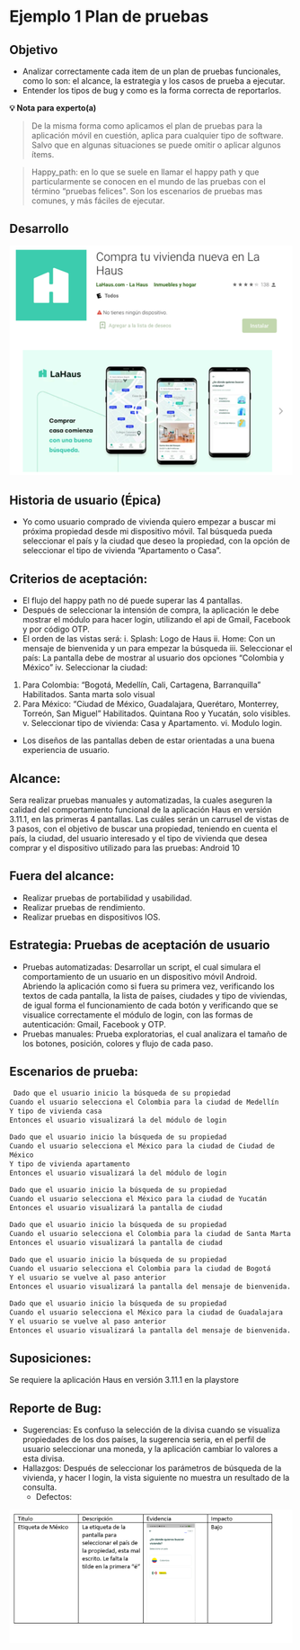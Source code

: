 # Ejemplo 1 Plan de pruebas

## Objetivo

* Analizar correctamente cada item de un plan de pruebas funcionales, como lo son: el alcance, la estrategia y los casos de prueba  a ejecutar.
* Entender los tipos de bug y como es la forma correcta de reportarlos.

**💡 Nota para experto(a)**

> De la misma forma como aplicamos el plan de pruebas para la aplicación móvil en cuestión, aplica para cualquier tipo de software. Salvo que en algunas situaciones se puede omitir o aplicar algunos ítems.

>Happy_path: en lo que se suele en llamar el happy path y que particularmente se conocen en el mundo de las pruebas con el término “pruebas felices". Son los escenarios de pruebas mas comunes, y más fáciles de ejecutar. 

## Desarrollo

 <img src="https://github.com/beduExpert/SW-Testing-Fundamentals-2021/blob/main/Sesion-07/Ejemplo-01/assets/ejmplo_plan%20de%20pruebas1.png">

## Historia de usuario (Épica)
- Yo como usuario comprado de vivienda quiero empezar a buscar mi próxima propiedad desde mi dispositivo móvil. Tal búsqueda pueda seleccionar el país y la ciudad que deseo la propiedad, con la opción de seleccionar el tipo de vivienda “Apartamento o Casa”.

## Criterios de aceptación:
-	El flujo del happy path no dé puede superar las 4 pantallas.
-	Después de seleccionar la intensión de compra, la aplicación le debe mostrar el módulo para hacer login, utilizando el api de Gmail, Facebook y por código OTP.
-	El orden de las vistas será:
  i.	Splash: Logo de Haus
  ii.	Home: Con un mensaje de bienvenida y un para empezar la búsqueda
  iii.	Seleccionar el país: La pantalla debe de mostrar al usuario dos opciones “Colombia y México”
  iv.	Seleccionar la ciudad: 
  1.	Para Colombia: “Bogotá, Medellín, Cali, Cartagena, Barranquilla” Habilitados. Santa marta solo visual
  2.	Para México: “Ciudad de México, Guadalajara, Querétaro, Monterrey, Torreón, San Miguel” Habilitados. Quintana Roo y Yucatán, solo visibles.
  v.	Seleccionar tipo de vivienda: Casa y Apartamento.
  vi.	Modulo login.
-	 Los diseños de las pantallas deben de estar orientadas a una buena experiencia de usuario.

## Alcance:
Sera realizar pruebas manuales y automatizadas, la cuales aseguren la calidad del comportamiento funcional de la aplicación Haus en versión 3.11.1, en las primeras 4 pantallas. Las cuáles serán un carrusel de vistas de 3 pasos, con el objetivo de buscar una propiedad, teniendo en cuenta el país, la ciudad, del usuario interesado y el tipo de vivienda que desea comprar y el dispositivo utilizado para las pruebas: Android 10

## Fuera del alcance:

- Realizar pruebas de portabilidad y usabilidad.
- Realizar pruebas de rendimiento.
- Realizar pruebas en dispositivos IOS.

## Estrategia: Pruebas de aceptación de usuario

-	Pruebas automatizadas: Desarrollar un script, el cual simulara el comportamiento de un usuario en un dispositivo móvil Android. Abriendo la aplicación como si fuera su primera vez, verificando los textos de cada pantalla, la lista de países, ciudades y tipo de viviendas, de igual forma el funcionamiento de cada botón y verificando que se visualice correctamente el módulo de login, con las formas de autenticación: Gmail, Facebook y OTP.
-	Pruebas manuales: Prueba exploratorias, el cual analizara el tamaño de los botones, posición, colores y flujo de cada paso. 


## Escenarios de prueba:
```
 Dado que el usuario inicio la búsqueda de su propiedad
Cuando el usuario selecciona el Colombia para la ciudad de Medellín
Y tipo de vivienda casa
Entonces el usuario visualizará la del módulo de login
```

```
Dado que el usuario inicio la búsqueda de su propiedad
Cuando el usuario selecciona el México para la ciudad de Ciudad de México
Y tipo de vivienda apartamento
Entonces el usuario visualizará la del módulo de login
```
```
Dado que el usuario inicio la búsqueda de su propiedad
Cuando el usuario selecciona el México para la ciudad de Yucatán 
Entonces el usuario visualizará la pantalla de ciudad
```
```
Dado que el usuario inicio la búsqueda de su propiedad
Cuando el usuario selecciona el Colombia para la ciudad de Santa Marta 
Entonces el usuario visualizará la pantalla de ciudad
```
```
Dado que el usuario inicio la búsqueda de su propiedad
Cuando el usuario selecciona el Colombia para la ciudad de Bogotá 
Y el usuario se vuelve al paso anterior
Entonces el usuario visualizará la pantalla del mensaje de bienvenida.
```
```
Dado que el usuario inicio la búsqueda de su propiedad
Cuando el usuario selecciona el México para la ciudad de Guadalajara 
Y el usuario se vuelve al paso anterior
Entonces el usuario visualizará la pantalla del mensaje de bienvenida.
```
## Suposiciones: 
Se requiere la aplicación Haus en versión 3.11.1 en la playstore

## Reporte de Bug:
- Sugerencias: Es confuso la selección de la divisa cuando se visualiza propiedades de los dos países, la sugerencia seria, en el perfil de usuario seleccionar una moneda, y la aplicación cambiar lo valores a esta divisa.
- 	Hallazgos: Después de seleccionar los parámetros de búsqueda de la vivienda, y hacer l	login, la vista siguiente no muestra un resultado de la consulta. 
	- Defectos: 

 <img src="https://github.com/beduExpert/SW-Testing-Fundamentals-2021/blob/main/Sesion-07/Ejemplo-01/assets/ejmplo_plan%20de%20pruebas3.png">
